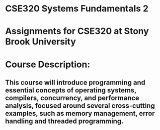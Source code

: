 # CSE320 Systems Fundamentals 2

# Assignments for CSE320 at Stony Brook University
# Course Description:
## This course will introduce programming and essential concepts of operating systems, compilers, concurrency, and performance analysis, focused around several cross-cutting examples, such as memory management, error handling and threaded programming.  